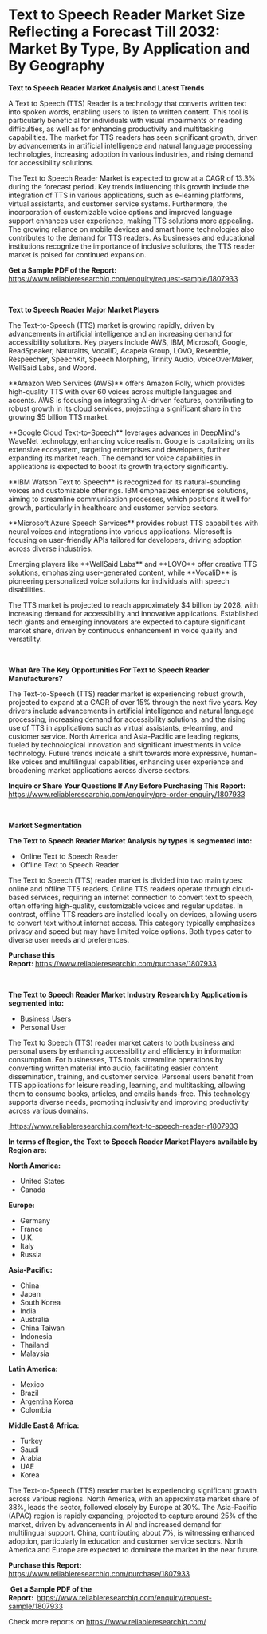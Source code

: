 <p><h1>Text to Speech Reader Market Size Reflecting a Forecast Till 2032: Market By Type, By Application and By Geography</h1></p><p><strong>Text to Speech Reader Market Analysis and Latest Trends</strong></p>
<p><p>A Text to Speech (TTS) Reader is a technology that converts written text into spoken words, enabling users to listen to written content. This tool is particularly beneficial for individuals with visual impairments or reading difficulties, as well as for enhancing productivity and multitasking capabilities. The market for TTS readers has seen significant growth, driven by advancements in artificial intelligence and natural language processing technologies, increasing adoption in various industries, and rising demand for accessibility solutions.</p><p>The Text to Speech Reader Market is expected to grow at a CAGR of 13.3% during the forecast period. Key trends influencing this growth include the integration of TTS in various applications, such as e-learning platforms, virtual assistants, and customer service systems. Furthermore, the incorporation of customizable voice options and improved language support enhances user experience, making TTS solutions more appealing. The growing reliance on mobile devices and smart home technologies also contributes to the demand for TTS readers. As businesses and educational institutions recognize the importance of inclusive solutions, the TTS reader market is poised for continued expansion.</p></p>
<p><strong>Get a Sample PDF of the Report:&nbsp;</strong> <a href="https://www.reliableresearchiq.com/enquiry/request-sample/1807933?utm_campaign=2716&utm_medium=2&utm_source=Github&utm_content=ia&utm_term=10032025&utm_id=text-to-speech-reader">https://www.reliableresearchiq.com/enquiry/request-sample/1807933</a></p>
<p>&nbsp;</p>
<p><strong>Text to Speech Reader Major Market Players</strong></p>
<p><p>The Text-to-Speech (TTS) market is growing rapidly, driven by advancements in artificial intelligence and an increasing demand for accessibility solutions. Key players include AWS, IBM, Microsoft, Google, ReadSpeaker, Naturaltts, VocaliD, Acapela Group, LOVO, Resemble, Respeecher, SpeechKit, Speech Morphing, Trinity Audio, VoiceOverMaker, WellSaid Labs, and Woord.</p><p>**Amazon Web Services (AWS)** offers Amazon Polly, which provides high-quality TTS with over 60 voices across multiple languages and accents. AWS is focusing on integrating AI-driven features, contributing to robust growth in its cloud services, projecting a significant share in the growing $5 billion TTS market.</p><p>**Google Cloud Text-to-Speech** leverages advances in DeepMind's WaveNet technology, enhancing voice realism. Google is capitalizing on its extensive ecosystem, targeting enterprises and developers, further expanding its market reach. The demand for voice capabilities in applications is expected to boost its growth trajectory significantly.</p><p>**IBM Watson Text to Speech** is recognized for its natural-sounding voices and customizable offerings. IBM emphasizes enterprise solutions, aiming to streamline communication processes, which positions it well for growth, particularly in healthcare and customer service sectors.</p><p>**Microsoft Azure Speech Services** provides robust TTS capabilities with neural voices and integrations into various applications. Microsoft is focusing on user-friendly APIs tailored for developers, driving adoption across diverse industries.</p><p>Emerging players like **WellSaid Labs** and **LOVO** offer creative TTS solutions, emphasizing user-generated content, while **VocaliD** is pioneering personalized voice solutions for individuals with speech disabilities. </p><p>The TTS market is projected to reach approximately $4 billion by 2028, with increasing demand for accessibility and innovative applications. Established tech giants and emerging innovators are expected to capture significant market share, driven by continuous enhancement in voice quality and versatility.</p></p>
<p>&nbsp;</p>
<p><strong>What Are The Key Opportunities For Text to Speech Reader Manufacturers?</strong></p>
<p><p>The Text-to-Speech (TTS) reader market is experiencing robust growth, projected to expand at a CAGR of over 15% through the next five years. Key drivers include advancements in artificial intelligence and natural language processing, increasing demand for accessibility solutions, and the rising use of TTS in applications such as virtual assistants, e-learning, and customer service. North America and Asia-Pacific are leading regions, fueled by technological innovation and significant investments in voice technology. Future trends indicate a shift towards more expressive, human-like voices and multilingual capabilities, enhancing user experience and broadening market applications across diverse sectors.</p></p>
<p><strong>Inquire or Share Your Questions If Any Before Purchasing This Report:</strong> <a href="https://www.reliableresearchiq.com/enquiry/pre-order-enquiry/1807933?utm_campaign=2716&utm_medium=2&utm_source=Github&utm_content=ia&utm_term=10032025&utm_id=text-to-speech-reader">https://www.reliableresearchiq.com/enquiry/pre-order-enquiry/1807933</a></p>
<p>&nbsp;</p>
<p><strong>Market Segmentation</strong></p>
<p><strong>The Text to Speech Reader Market Analysis by types is segmented into:</strong></p>
<p><ul><li>Online Text to Speech Reader</li><li>Offline Text to Speech Reader</li></ul></p>
<p><p>The Text to Speech (TTS) reader market is divided into two main types: online and offline TTS readers. Online TTS readers operate through cloud-based services, requiring an internet connection to convert text to speech, often offering high-quality, customizable voices and regular updates. In contrast, offline TTS readers are installed locally on devices, allowing users to convert text without internet access. This category typically emphasizes privacy and speed but may have limited voice options. Both types cater to diverse user needs and preferences.</p></p>
<p><strong>Purchase this Report:&nbsp;</strong><a href="https://www.reliableresearchiq.com/purchase/1807933?utm_campaign=2716&utm_medium=2&utm_source=Github&utm_content=ia&utm_term=10032025&utm_id=text-to-speech-reader">https://www.reliableresearchiq.com/purchase/1807933</a></p>
<p>&nbsp;</p>
<p><strong>The Text to Speech Reader Market Industry Research by Application is segmented into:</strong></p>
<p><ul><li>Business Users</li><li>Personal User</li></ul></p>
<p><p>The Text to Speech (TTS) reader market caters to both business and personal users by enhancing accessibility and efficiency in information consumption. For businesses, TTS tools streamline operations by converting written material into audio, facilitating easier content dissemination, training, and customer service. Personal users benefit from TTS applications for leisure reading, learning, and multitasking, allowing them to consume books, articles, and emails hands-free. This technology supports diverse needs, promoting inclusivity and improving productivity across various domains.</p></p>
<p><a href="https://www.reliableresearchiq.com/text-to-speech-reader-r1807933?utm_campaign=2716&utm_medium=2&utm_source=Github&utm_content=ia&utm_term=10032025&utm_id=text-to-speech-reader">&nbsp;https://www.reliableresearchiq.com/text-to-speech-reader-r1807933</a></p>
<p><strong>In terms of Region, the Text to Speech Reader Market Players available by Region are:</strong></p>
<p>
    <p> <strong> North America: </strong>
        <ul>
            <li>United States</li>
            <li>Canada</li>
        </ul>
        </p> 
    <p> <strong> Europe: </strong>
        <ul>
            <li>Germany</li>
            <li>France</li>
            <li>U.K.</li>
            <li>Italy</li>
            <li>Russia</li>
        </ul>
        </p> 
    <p> <strong> Asia-Pacific: </strong>
        <ul>
            <li>China</li>
            <li>Japan</li>
            <li>South Korea</li>
            <li>India</li>
            <li>Australia</li>
            <li>China Taiwan</li>
            <li>Indonesia</li>
            <li>Thailand</li>
            <li>Malaysia</li>
        </ul>
        </p> 
    <p> <strong> Latin America: </strong>
        <ul>
            <li>Mexico</li>
            <li>Brazil</li>
            <li>Argentina Korea</li>
            <li>Colombia</li>
        </ul>
        </p> 
    <p> <strong> Middle East & Africa: </strong>
        <ul>
            <li>Turkey</li>
            <li>Saudi</li>
            <li>Arabia</li>
            <li>UAE</li>
            <li>Korea</li>
        </ul>
    </p>
    </p>
<p><p>The Text-to-Speech (TTS) reader market is experiencing significant growth across various regions. North America, with an approximate market share of 38%, leads the sector, followed closely by Europe at 30%. The Asia-Pacific (APAC) region is rapidly expanding, projected to capture around 25% of the market, driven by advancements in AI and increased demand for multilingual support. China, contributing about 7%, is witnessing enhanced adoption, particularly in education and customer service sectors. North America and Europe are expected to dominate the market in the near future.</p></p>
<p><strong>Purchase this Report: </strong><a href="https://www.reliableresearchiq.com/purchase/1807933?utm_campaign=2716&utm_medium=2&utm_source=Github&utm_content=ia&utm_term=10032025&utm_id=text-to-speech-reader">https://www.reliableresearchiq.com/purchase/1807933</a></p>
<p>&nbsp;<strong>Get a Sample PDF of the Report:&nbsp;&nbsp;</strong><a href="https://www.reliableresearchiq.com/enquiry/request-sample/1807933?utm_campaign=2716&utm_medium=2&utm_source=Github&utm_content=ia&utm_term=10032025&utm_id=text-to-speech-reader">https://www.reliableresearchiq.com/enquiry/request-sample/1807933</a></p>
<p><strong></strong></p>
<p>Check more reports on <a href="https://www.reliableresearchiq.com/?utm_campaign=2716&utm_medium=2&utm_source=Github&utm_content=ia&utm_term=10032025&utm_id=text-to-speech-reader">https://www.reliableresearchiq.com/</a></p>